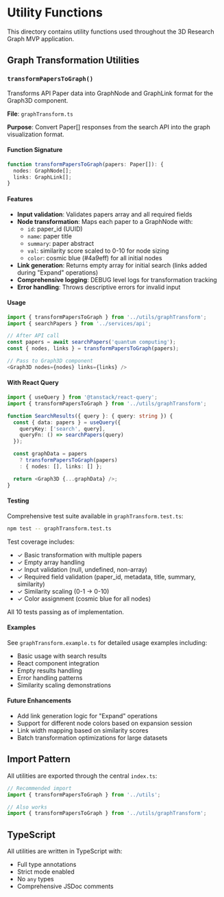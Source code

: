 # Utility Functions

This directory contains utility functions used throughout the 3D Research Graph MVP application.

## Graph Transformation Utilities

### `transformPapersToGraph()`

Transforms API Paper data into GraphNode and GraphLink format for the Graph3D component.

**File**: `graphTransform.ts`

**Purpose**: Convert Paper[] responses from the search API into the graph visualization format.

#### Function Signature

```typescript
function transformPapersToGraph(papers: Paper[]): {
  nodes: GraphNode[];
  links: GraphLink[];
}
```

#### Features

- **Input validation**: Validates papers array and all required fields
- **Node transformation**: Maps each paper to a GraphNode with:
  - `id`: paper_id (UUID)
  - `name`: paper title
  - `summary`: paper abstract
  - `val`: similarity score scaled to 0-10 for node sizing
  - `color`: cosmic blue (#4a9eff) for all initial nodes
- **Link generation**: Returns empty array for initial search (links added during "Expand" operations)
- **Comprehensive logging**: DEBUG level logs for transformation tracking
- **Error handling**: Throws descriptive errors for invalid input

#### Usage

```typescript
import { transformPapersToGraph } from '../utils/graphTransform';
import { searchPapers } from '../services/api';

// After API call
const papers = await searchPapers('quantum computing');
const { nodes, links } = transformPapersToGraph(papers);

// Pass to Graph3D component
<Graph3D nodes={nodes} links={links} />
```

#### With React Query

```typescript
import { useQuery } from '@tanstack/react-query';
import { transformPapersToGraph } from '../utils/graphTransform';

function SearchResults({ query }: { query: string }) {
  const { data: papers } = useQuery({
    queryKey: ['search', query],
    queryFn: () => searchPapers(query)
  });

  const graphData = papers
    ? transformPapersToGraph(papers)
    : { nodes: [], links: [] };

  return <Graph3D {...graphData} />;
}
```

#### Testing

Comprehensive test suite available in `graphTransform.test.ts`:

```bash
npm test -- graphTransform.test.ts
```

Test coverage includes:
- ✓ Basic transformation with multiple papers
- ✓ Empty array handling
- ✓ Input validation (null, undefined, non-array)
- ✓ Required field validation (paper_id, metadata, title, summary, similarity)
- ✓ Similarity scaling (0-1 → 0-10)
- ✓ Color assignment (cosmic blue for all nodes)

All 10 tests passing as of implementation.

#### Examples

See `graphTransform.example.ts` for detailed usage examples including:
- Basic usage with search results
- React component integration
- Empty results handling
- Error handling patterns
- Similarity scaling demonstrations

#### Future Enhancements

- Add link generation logic for "Expand" operations
- Support for different node colors based on expansion session
- Link width mapping based on similarity scores
- Batch transformation optimizations for large datasets

## Import Pattern

All utilities are exported through the central `index.ts`:

```typescript
// Recommended import
import { transformPapersToGraph } from '../utils';

// Also works
import { transformPapersToGraph } from '../utils/graphTransform';
```

## TypeScript

All utilities are written in TypeScript with:
- Full type annotations
- Strict mode enabled
- No `any` types
- Comprehensive JSDoc comments
